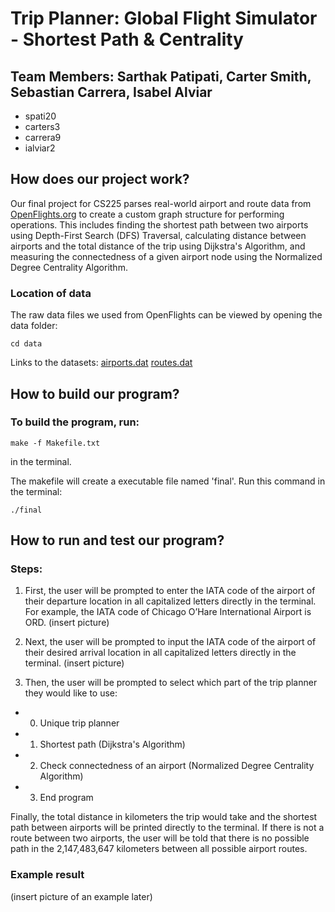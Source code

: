 # Trip Planner: Global Flight Simulator - Shortest Path & Centrality

## Team Members: Sarthak Patipati, Carter Smith, Sebastian Carrera, Isabel Alviar
- spati20
- carters3
- carrera9
- ialviar2

## How does our project work?
Our final project for CS225 parses real-world airport and route data from [OpenFlights.org](https://openflights.org) to create a custom graph structure for performing operations. This includes finding the shortest path between two airports using Depth-First Search (DFS) Traversal, calculating distance between airports and the total distance of the trip using Dijkstra's Algorithm, and measuring the connectedness of a given airport node using the Normalized Degree Centrality Algorithm. 

### Location of data
The raw data files we used from OpenFlights can be viewed by opening the data folder:
```cd data
cd data
```
Links to the datasets:
[airports.dat](https://raw.githubusercontent.com/jpatokal/openflights/master/data/airports.dat)
[routes.dat](https://raw.githubusercontent.com/jpatokal/openflights/master/data/routes.dat)

## How to build our program?
### To build the program, run:
```make -f Makefile.txt
make -f Makefile.txt
```
in the terminal.

The makefile will create a executable file named 'final'. Run this command in the terminal: 
```final
./final
```
## How to run and test our program?
### Steps:
1. First, the user will be prompted to enter the IATA code of the airport of their departure location in all capitalized letters directly in the terminal.
For example, the IATA code of Chicago O’Hare International Airport is ORD. 
(insert picture)

2. Next, the user will be prompted to input the IATA code of the airport of their desired arrival location in all capitalized letters directly in the terminal. 
(insert picture)

3. Then, the user will be prompted to select which part of the trip planner they would like to use:
- 0. Unique trip planner
- 1. Shortest path (Dijkstra's Algorithm)
- 2. Check connectedness of an airport (Normalized Degree Centrality Algorithm)
- 3. End program

Finally, the total distance in kilometers the trip would take and the shortest path between airports will be printed directly to the terminal. If there is not a route between two airports, the user will be told that there is no possible path in the 2,147,483,647 kilometers between all possible airport routes.

### Example result
(insert picture of an example later)
